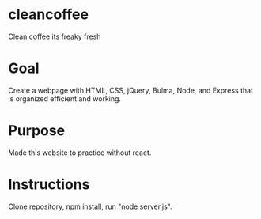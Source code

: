 # cleancoffee

Clean coffee its freaky fresh

# Goal

Create a webpage with HTML, CSS, jQuery, Bulma, Node, and Express that is organized efficient and working.

# Purpose

Made this website to practice without react.

# Instructions

Clone repository, npm install, run "node server.js".
